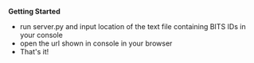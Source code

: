 **Getting Started**<br>
- run server.py and input location of the text file containing BITS IDs in your console<br>
- open the url shown in console in your browser
- That's it!
